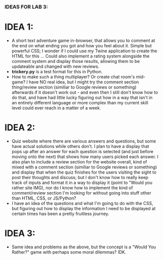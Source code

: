 ### IDEAS FOR LAB 3:

# IDEA 1:
- A short text adventure game in-browser, that allows you to comment at the end on what ending you got and how you feel about it. Simple but powerful CSS; I wonder if I could use my Twine application to create the HTML for this ... Could also implement a rating system alongside the comment system and display those results, allowing them to be updateable and changed with new reviews.
- **trickery.py** is a test format for this in Python.
- How to make such a thing multiplayer? Or create chat room's mid-game? I have NO real idea, but I might try the comment section thing/review section (similiar to Google reviews or something) afterwards if it doesn't work out - and even then I still don't know how to do that, and have had little lucky figuring out how in a way that isn't in an entirely different language or more complex than my current skill level could ever reach in a matter of a week.

# IDEA 2:
- Quiz website where there are various answers and questions, but some have actual solutions while others don't. I plan to have a display that pops up after an answer for each question is selected (and just before moving onto the next) that shows how many users picked each answer. I also plan to include a review section for the website overall, kind of mixed with a comment section (similiar to Google reviews or something) and display that when the quiz finishes for the users visiting the sight to post their thoughts and discuss; but I don't know how to really keep track of inputs and format it in a way to display it (point to "Would you rather site IMG), nor do I know how to implement the kind of comment/review section I'm looking for without going into stuff other than HTML, CSS, or JS/Python?
- I have an idea of the questions and what I'm going to do with the CSS, but figuring out how to display the information I need to be displayed at certain times has been a pretty fruitless journey.

# IDEA 3:
- Same idea and problems as the above, but the concept is a "Would You Rather?" game with perhaps some moral dilemmas? IDK.